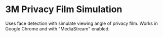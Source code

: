 3M Privacy Film Simulation
==========
Uses face detection with simulate viewing angle of privacy film. Works in Google Chrome and with "MediaStream" enabled.